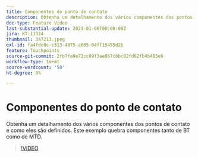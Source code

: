 ```yaml
---
title: Componentes do ponto de contato
description: Obtenha um detalhamento dos vários componentes dos pontos de contato e como eles são definidos. Este exemplo quebra componentes tanto de BT como de MTD.
doc-type: Feature Video
last-substantial-update: 2023-01-06T00:00:00Z
jira: KT-11324
thumbnail: 347213.jpeg
exl-id: fa4fdc0c-c313-4875-a605-04ff15455d2b
feature: Touchpoints
source-git-commit: 2fb7fa9e72cc89f3ae867cbbc02fd62fb4b485e6
workflow-type: tm+mt
source-wordcount: '50'
ht-degree: 0%

---
```


# Componentes do ponto de contato

Obtenha um detalhamento dos vários componentes dos pontos de contato e como eles são definidos. Este exemplo quebra componentes tanto de BT como de MTD.

>[!VIDEO](https://video.tv.adobe.com/v/347213/?quality=12&learn=on)
